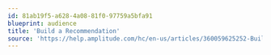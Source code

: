 ```yaml
---
id: 81ab19f5-a628-4a08-81f0-97759a5bfa91
blueprint: audience
title: 'Build a Recommendation'
source: 'https://help.amplitude.com/hc/en-us/articles/360059625252-Build-a-recommendation'
---
```

